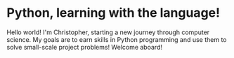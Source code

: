# Python, learning with the language!

Hello world! I'm Christopher, starting a new journey through computer science.
My goals are to earn skills in Python programming and use them to solve small-scale project problems!
Welcome aboard!
